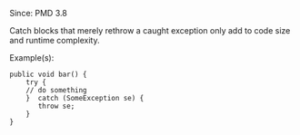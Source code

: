 Since: PMD 3.8

Catch blocks that merely rethrow a caught exception only add to code size and runtime complexity.

Example(s):
```
public void bar() {
    try {
    // do something
    }  catch (SomeException se) {
       throw se;
    }
}
```
